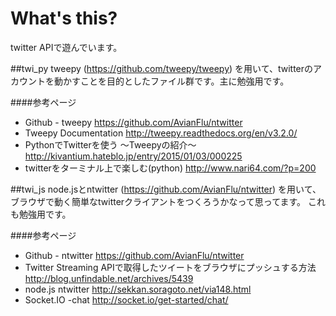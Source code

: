 # What's this?
twitter APIで遊んでいます。

##twi_py
tweepy (https://github.com/tweepy/tweepy) を用いて、twitterのアカウントを動かすことを目的としたファイル群です。主に勉強用です。

####参考ページ
* Github - tweepy https://github.com/AvianFlu/ntwitter
* Tweepy Documentation http://tweepy.readthedocs.org/en/v3.2.0/
* PythonでTwitterを使う 〜Tweepyの紹介〜 http://kivantium.hateblo.jp/entry/2015/01/03/000225
* twitterをターミナル上で楽しむ(python) http://www.nari64.com/?p=200

##twi_js
node.jsとntwitter (https://github.com/AvianFlu/ntwitter) を用いて、ブラウザで動く簡単なtwitterクライアントをつくろうかなって思ってます。 これも勉強用です。

####参考ページ
* Github - ntwitter https://github.com/AvianFlu/ntwitter
* Twitter Streaming APIで取得したツイートをブラウザにプッシュする方法 http://blog.unfindable.net/archives/5439
* node.js ntwitter http://sekkan.soragoto.net/via148.html
* Socket.IO -chat http://socket.io/get-started/chat/
